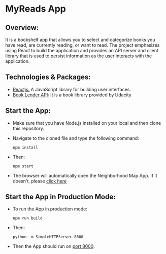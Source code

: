 # MyReads App

## Overview:
It is a bookshelf app that allows you to select and categorize books you have read, are currently reading, or want to read. The project emphasizes using React to build the application and provides an API server and client library that is used to persist information as the user interacts with the application.

## Technologies & Packages:
* [Reactjs:](https://reactjs.org) A JavaScript library for building user interfaces.
* [Book Lender API:](https://reactnd-books-api.udacity.com) It is a book library provided by Udacity

## Start the App:
* Make sure that you have Node.js installed on your local and then clone this repository. 
* Navigate to the cloned file and type the following command:

	`npm install`
* Then:

	`npm start`
* The browser will automatically open the Neighborhood Map App. If it doesn't, please [click here](http://localhost:3000/)

## Start the App in Production Mode:
* To run the App in production mode:

	`npm run build`

* Then:

	`python -m SimpleHTTPServer 8000`
* Then the App should run on [port 8000](http://localhost:8000). 


